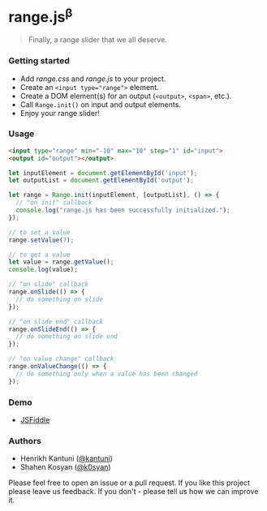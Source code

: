 # range.js<sup>β</sup>
> Finally, a range slider that we all deserve.

### Getting started

- Add _range.css_ and _range.js_ to your project.
- Create an `<input type="range">` element.
- Create a DOM element(s) for an output (`<output>`, `<span>`, etc.).
- Call `Range.init()` on input and output elements.
- Enjoy your range slider!

### Usage

```html
<input type="range" min="-10" max="10" step="1" id="input">
<output id="output"></output>
```

```javascript
let inputElement = document.getElementById('input');
let outputList = document.getElementById('output');

let range = Range.init(inputElement, [outputList], () => {
  // "on init" callback
  console.log("range.js has been successfully initialized.");
});

// to set a value
range.setValue(7);

// to get a value
let value = range.getValue();
console.log(value);

// "on slide" callback
range.onSlide(() => {
  // do something on slide
});

// "on slide end" callback
range.onSlideEnd(() => {
  // do something on slide end
});

// "on value change" callback
range.onValueChange(() => {
  // do something only when a value has been changed
});
```

### Demo
- [JSFiddle](https://jsfiddle.net/kantuni/k9tp8wqw/)

### Authors

- Henrikh Kantuni ([@kantuni](https://github.com/kantuni))
- Shahen Kosyan ([@k0syan](https://github.com/k0syan))


Please feel free to open an issue or a pull request.
If you like this project please leave us feedback.
If you don't - please tell us how we can improve it.
